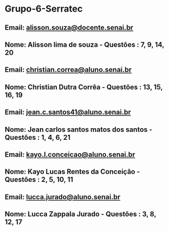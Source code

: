 # Grupo-6-Serratec
## Email: alisson.souza@docente.senai.br
## Nome: Alisson lima de souza - Questões :  7, 9, 14, 20 

## Email: christian.correa@aluno.senai.br 
## Nome: Christian Dutra Corrêa - Questões :  13, 15, 16, 19

## Email: jean.c.santos41@aluno.senai.br 
## Nome: Jean carlos santos matos dos santos - Questões : 1, 4, 6, 21

## Email: kayo.l.conceicao@aluno.senai.br 
## Nome: Kayo Lucas Rentes da Conceição - Questões : 2, 5, 10, 11

## Email: lucca.jurado@aluno.senai.br 
## Nome: Lucca Zappala Jurado - Questões : 3, 8, 12, 17
